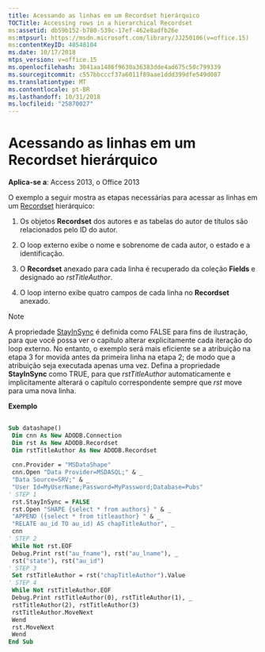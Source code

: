 ```yaml
---
title: Acessando as linhas em um Recordset hierárquico
TOCTitle: Accessing rows in a hierarchical Recordset
ms:assetid: db59b152-b780-539c-17ef-462e8adfb26e
ms:mtpsurl: https://msdn.microsoft.com/library/JJ250106(v=office.15)
ms:contentKeyID: 48548104
ms.date: 10/17/2018
mtps_version: v=office.15
ms.openlocfilehash: 3041aa1486f9630a36383dde4ad675c50c799339
ms.sourcegitcommit: c557bbcccf37a6011f89aae1ddd399dfe549d087
ms.translationtype: MT
ms.contentlocale: pt-BR
ms.lasthandoff: 10/31/2018
ms.locfileid: "25870027"
---
```

# <a name="accessing-rows-in-a-hierarchical-recordset"></a>Acessando as linhas em um Recordset hierárquico

**Aplica-se a**: Access 2013, o Office 2013

O exemplo a seguir mostra as etapas necessárias para acessar as linhas em um [Recordset](recordset-object-ado.md) hierárquico:

1. Os objetos **Recordset** dos autores e as tabelas do autor de títulos são relacionados pelo ID do autor.

2. O loop externo exibe o nome e sobrenome de cada autor, o estado e a identificação.

3. O **Recordset** anexado para cada linha é recuperado da coleção **Fields** e designado ao *rstTitleAuthor*.

4. O loop interno exibe quatro campos de cada linha no **Recordset** anexado.

> [!NOTE] 
> A propriedade [StayInSync](stayinsync-property-ado.md) é definida como FALSE para fins de ilustração, para que você possa ver o capítulo alterar explicitamente cada iteração do loop externo. No entanto, o exemplo será mais eficiente se a atribuição na etapa 3 for movida antes da primeira linha na etapa 2; de modo que a atribuição seja executada apenas uma vez. Defina a propriedade **StayInSync** como TRUE, para que *rstTitleAuthor* automaticamente e implicitamente alterará o capítulo correspondente sempre que *rst* move para uma nova linha.

**Exemplo**

```vb 
 
Sub datashape() 
 Dim cnn As New ADODB.Connection 
 Dim rst As New ADODB.Recordset 
 Dim rstTitleAuthor As New ADODB.Recordset 
 
 cnn.Provider = "MSDataShape" 
 cnn.Open "Data Provider=MSDASQL;" & _ 
 "Data Source=SRV;" & _ 
 "User Id=MyUserName;Password=MyPassword;Database=Pubs" 
' STEP 1 
 rst.StayInSync = FALSE 
 rst.Open "SHAPE {select * from authors} " & _ 
 "APPEND ({select * from titleauthor} " & _ 
 "RELATE au_id TO au_id) AS chapTitleAuthor", _ 
 cnn 
' STEP 2 
 While Not rst.EOF 
 Debug.Print rst("au_fname"), rst("au_lname"), _ 
 rst("state"), rst("au_id") 
' STEP 3 
 Set rstTitleAuthor = rst("chapTitleAuthor").Value 
' STEP 4 
 While Not rstTitleAuthor.EOF 
 Debug.Print rstTitleAuthor(0), rstTitleAuthor(1), _ 
 rstTitleAuthor(2), rstTitleAuthor(3) 
 rstTitleAuthor.MoveNext 
 Wend 
 rst.MoveNext 
 Wend 
End Sub 
```

